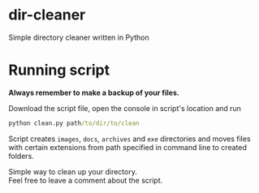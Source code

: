 # dir-cleaner
Simple directory cleaner written in Python

# Running script
**Always remember to make a backup of your files.**    

Download the script file, open the console in script's location and run
```cmd
python clean.py path/to/dir/to/clean
```

Script creates `images`, `docs`, `archives` and `exe` directories and moves files with certain extensions from path specified in command line to created folders.

Simple way to clean up your directory.  
Feel free to leave a comment about the script.
